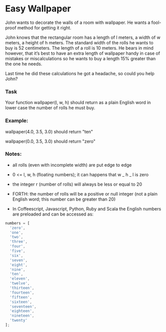 # Easy Wallpaper

John wants to decorate the walls of a room with wallpaper. He wants a fool-proof method for getting it right.

John knows that the rectangular room has a length of l meters, a width of w meters, a height of h meters. The standard width of the rolls he wants to buy is 52 centimeters. The length of a roll is 10 meters. He bears in mind however, that it’s best to have an extra length of wallpaper handy in case of mistakes or miscalculations so he wants to buy a length 15% greater than the one he needs.

Last time he did these calculations he got a headache, so could you help John?

### Task

Your function wallpaper(l, w, h) should return as a plain English word in lower case the number of rolls he must buy.

### Example:

wallpaper(4.0, 3.5, 3.0) should return "ten"

wallpaper(0.0, 3.5, 3.0) should return "zero"

### Notes:

- all rolls (even with incomplete width) are put edge to edge

- 0 <= l, w, h (floating numbers); it can happens that w _ h _ l is zero

- the integer r (number of rolls) will always be less or equal to 20

- FORTH: the number of rolls will be a positive or null integer (not a plain English word; this number can be greater than 20)

- In Coffeescript, Javascript, Python, Ruby and Scala the English numbers are preloaded and can be accessed as:

```ts
numbers = [
  'zero',
  'one',
  'two',
  'three',
  'four',
  'five',
  'six',
  'seven',
  'eight',
  'nine',
  'ten',
  'eleven',
  'twelve',
  'thirteen',
  'fourteen',
  'fifteen',
  'sixteen',
  'seventeen',
  'eighteen',
  'nineteen',
  'twenty'
];
```
